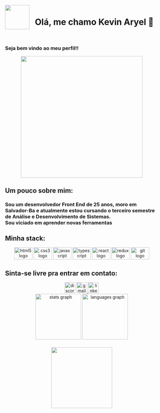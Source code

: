 <img align="left" height="80" src="https://i.ibb.co/yR1CV94/K.png"  />


<h1 align="center">Olá, me chamo Kevin Aryel 👋</h1>


<br clear="both">

<h3 align="left">Seja bem vindo ao meu perfil!!</h3>




<div align="center">
  <img height="400" src="https://i.ibb.co/gdFdNgB/zoe-bye.gif"  />
</div>



<h2 align="left">Um pouco sobre mim:</h2>




<h3 align="left">Sou um desenvolvedor Front End de 25 anos, moro em Salvador-Ba e atualmente estou cursando o terceiro semestre de Análise e Desenvolvimento de Sistemas.<br>Sou viciado em aprender novas ferramentas</h3>




<h2 align="left">Minha stack:</h2>



<div align="center">
  <img src="https://cdn.jsdelivr.net/gh/devicons/devicon/icons/html5/html5-original.svg" height="40" width="60" alt="html5 logo"  />
  <img src="https://cdn.jsdelivr.net/gh/devicons/devicon/icons/css3/css3-original.svg" height="40" width="60" alt="css3 logo"  />
  <img src="https://cdn.jsdelivr.net/gh/devicons/devicon/icons/javascript/javascript-plain.svg" height="40" width="60" alt="javascript logo"  />
  <img src="https://cdn.jsdelivr.net/gh/devicons/devicon/icons/typescript/typescript-original.svg" height="40" width="60" alt="typescript logo"  />
  <img src="https://cdn.jsdelivr.net/gh/devicons/devicon/icons/react/react-original.svg" height="40" width="60" alt="react logo"  />
  <img src="https://cdn.jsdelivr.net/gh/devicons/devicon/icons/redux/redux-original.svg" height="40" width="60" alt="redux logo"  />
  <img src="https://cdn.jsdelivr.net/gh/devicons/devicon/icons/git/git-original.svg" height="40" width="60" alt="git logo"  />
</div>


<h2 align="left">Sinta-se livre pra entrar em contato:</h2>


<div align="center">
  <img src="https://img.shields.io/static/v1?message=3329&logo=discord&label=KevinAryel&color=red&logoColor=white&labelColor=7289DA&style=flat" height="35" alt="discord logo"  />
  <a href="mailto:kevinaryel.dev@gmail.com" target="_blank">
    <img src="https://img.shields.io/static/v1?message=Gmail&logo=gmail&label=&color=D14836&logoColor=white&labelColor=&style=flat" height="35" alt="gmail logo"  />
  </a>
  <a href="https://linkedin.com/in/kevinaryeldev/" target="_blank">
    <img src="https://img.shields.io/static/v1?message=LinkedIn&logo=linkedin&label=&color=0077B5&logoColor=white&labelColor=&style=flat" height="35" alt="linkedin logo"  />
  </a>
</div>


<div align="center">
  <img src="https://github-readme-stats.vercel.app/api?hide_title=false&hide_rank=true&show_icons=true&include_all_commits=true&count_private=true&disable_animations=false&theme=gruvbox&locale=pt-br&hide_border=true&username=kevinaryeldev" height="150" alt="stats graph"  />
  <img src="https://github-readme-stats.vercel.app/api/top-langs?locale=pt-br&hide_title=false&layout=compact&card_width=320&langs_count=5&theme=gruvbox&hide_border=false&username=kevinaryeldev" height="150" alt="languages graph"  />
</div>

###



<div align="center">
  <img height="200" src="https://i.ibb.co/41LXJj6/qiyana-gif.gif"  />
</div>

<!--

- 🔭 I’m currently working on ...
- 🌱 I’m currently learning ...
- 👯 I’m looking to collaborate on ...
- 🤔 I’m looking for help with ...
- 💬 Ask me about ...
- 📫 How to reach me: ...
- 😄 Pronouns: ...
- ⚡ Fun fact: ...
-->
